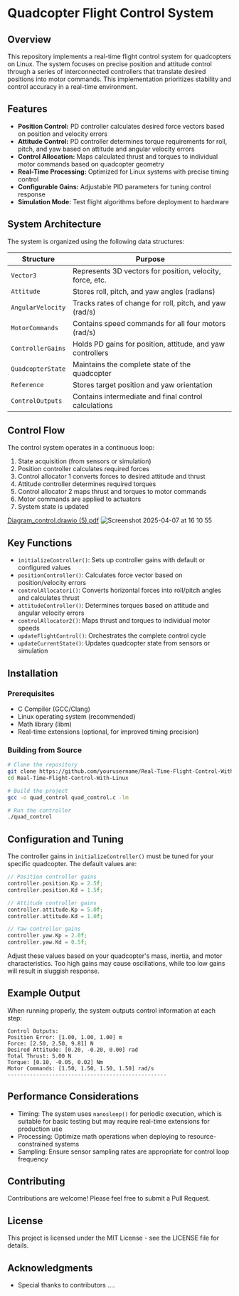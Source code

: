 # Quadcopter Flight Control System

## Overview

This repository implements a real-time flight control system for quadcopters on Linux. The system focuses on precise position and attitude control through a series of interconnected controllers that translate desired positions into motor commands. This implementation prioritizes stability and control accuracy in a real-time environment.

## Features

* **Position Control:** PD controller calculates desired force vectors based on position and velocity errors
* **Attitude Control:** PD controller determines torque requirements for roll, pitch, and yaw based on attitude and angular velocity errors
* **Control Allocation:** Maps calculated thrust and torques to individual motor commands based on quadcopter geometry
* **Real-Time Processing:** Optimized for Linux systems with precise timing control
* **Configurable Gains:** Adjustable PID parameters for tuning control response
* **Simulation Mode:** Test flight algorithms before deployment to hardware

## System Architecture

The system is organized using the following data structures:

| Structure | Purpose |
|-----------|---------|
| `Vector3` | Represents 3D vectors for position, velocity, force, etc. |
| `Attitude` | Stores roll, pitch, and yaw angles (radians) |
| `AngularVelocity` | Tracks rates of change for roll, pitch, and yaw (rad/s) |
| `MotorCommands` | Contains speed commands for all four motors (rad/s) |
| `ControllerGains` | Holds PD gains for position, attitude, and yaw controllers |
| `QuadcopterState` | Maintains the complete state of the quadcopter |
| `Reference` | Stores target position and yaw orientation |
| `ControlOutputs` | Contains intermediate and final control calculations |

## Control Flow

The control system operates in a continuous loop:

1. State acquisition (from sensors or simulation)
2. Position controller calculates required forces
3. Control allocator 1 converts forces to desired attitude and thrust
4. Attitude controller determines required torques
5. Control allocator 2 maps thrust and torques to motor commands
6. Motor commands are applied to actuators
7. System state is updated

[Diagram_control.drawio (5).pdf](https://github.com/user-attachments/files/19633628/Diagram_control.drawio.5.pdf)
![Screenshot 2025-04-07 at 16 10 55](https://github.com/user-attachments/assets/2628333f-567b-4c15-91fd-aa5f5ca0aa0a)


## Key Functions

* `initializeController()`: Sets up controller gains with default or configured values
* `positionController()`: Calculates force vector based on position/velocity errors
* `controlAllocator1()`: Converts horizontal forces into roll/pitch angles and calculates thrust
* `attitudeController()`: Determines torques based on attitude and angular velocity errors
* `controlAllocator2()`: Maps thrust and torques to individual motor speeds
* `updateFlightControl()`: Orchestrates the complete control cycle
* `updateCurrentState()`: Updates quadcopter state from sensors or simulation

## Installation

### Prerequisites

* C Compiler (GCC/Clang)
* Linux operating system (recommended)
* Math library (libm)
* Real-time extensions (optional, for improved timing precision)

### Building from Source

```bash
# Clone the repository
git clone https://github.com/yourusername/Real-Time-Flight-Control-With-Linux.git
cd Real-Time-Flight-Control-With-Linux

# Build the project
gcc -o quad_control quad_control.c -lm

# Run the controller
./quad_control
```

## Configuration and Tuning

The controller gains in `initializeController()` must be tuned for your specific quadcopter. The default values are:

```c
// Position controller gains
controller.position.Kp = 2.5f;
controller.position.Kd = 1.5f;

// Attitude controller gains
controller.attitude.Kp = 5.0f;
controller.attitude.Kd = 1.0f;

// Yaw controller gains
controller.yaw.Kp = 2.0f;
controller.yaw.Kd = 0.5f;
```

Adjust these values based on your quadcopter's mass, inertia, and motor characteristics. Too high gains may cause oscillations, while too low gains will result in sluggish response.

## Example Output

When running properly, the system outputs control information at each step:

```
Control Outputs:
Position Error: [1.00, 1.00, 1.00] m
Force: [2.50, 2.50, 9.81] N
Desired Attitude: [0.20, -0.20, 0.00] rad
Total Thrust: 5.00 N
Torque: [0.10, -0.05, 0.02] Nm
Motor Commands: [1.50, 1.50, 1.50, 1.50] rad/s
--------------------------------------------------
```

## Performance Considerations

* Timing: The system uses `nanosleep()` for periodic execution, which is suitable for basic testing but may require real-time extensions for production use
* Processing: Optimize math operations when deploying to resource-constrained systems
* Sampling: Ensure sensor sampling rates are appropriate for control loop frequency

## Contributing

Contributions are welcome! Please feel free to submit a Pull Request.

## License

This project is licensed under the MIT License - see the LICENSE file for details.

## Acknowledgments

* Special thanks to contributors ....
